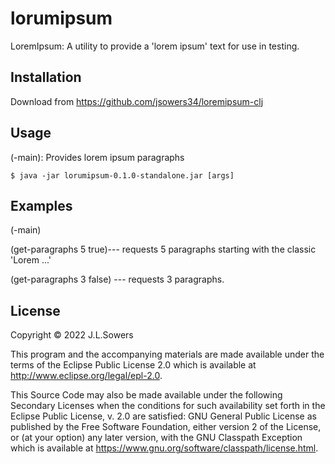 # lorumipsum

LoremIpsum:  A utility to provide a 'lorem ipsum' text for use in testing.

## Installation

Download from https://github.com/jsowers34/loremipsum-clj

## Usage

(-main): Provides lorem ipsum paragraphs

    $ java -jar lorumipsum-0.1.0-standalone.jar [args]


## Examples

(-main)

(get-paragraphs 5 true)--- requests 5 paragraphs starting with the classic 'Lorem ...'

(get-paragraphs 3 false) --- requests 3 paragraphs.


## License

Copyright © 2022 J.L.Sowers

This program and the accompanying materials are made available under the
terms of the Eclipse Public License 2.0 which is available at
http://www.eclipse.org/legal/epl-2.0.

This Source Code may also be made available under the following Secondary
Licenses when the conditions for such availability set forth in the Eclipse
Public License, v. 2.0 are satisfied: GNU General Public License as published by
the Free Software Foundation, either version 2 of the License, or (at your
option) any later version, with the GNU Classpath Exception which is available
at https://www.gnu.org/software/classpath/license.html.
